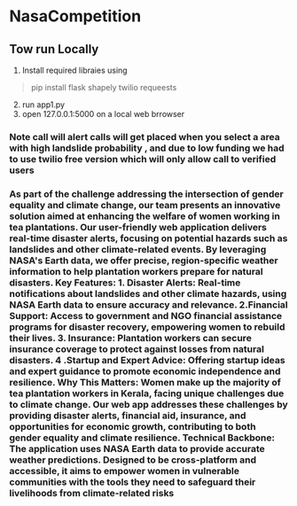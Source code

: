 # NasaCompetition

## Tow run Locally 
1. Install required libraies using
> pip install flask shapely twilio requeests
2. run app1.py
3. open 127.0.0.1:5000 on a local web brrowser 
### Note call will alert calls will get placed when you select a area with high landslide probability , and due to low funding we had to use twilio free version which will only allow call to verified users

### As part of the challenge addressing the intersection of gender equality and climate change, our team presents an innovative solution aimed at enhancing the welfare of women working in tea plantations. Our user-friendly web application delivers real-time disaster alerts, focusing on potential hazards such as landslides and other climate-related events. By leveraging NASA's Earth data, we offer precise, region-specific weather information to help plantation workers prepare for natural disasters. Key Features: 1. Disaster Alerts: Real-time notifications about landslides and other climate hazards, using NASA Earth data to ensure accuracy and relevance. 2.Financial Support: Access to government and NGO financial assistance programs for disaster recovery, empowering women to rebuild their lives. 3. Insurance: Plantation workers can secure insurance coverage to protect against losses from natural disasters. 4 .Startup and Expert Advice: Offering startup ideas and expert guidance to promote economic independence and resilience. Why This Matters: Women make up the majority of tea plantation workers in Kerala, facing unique challenges due to climate change. Our web app addresses these challenges by providing disaster alerts, financial aid, insurance, and opportunities for economic growth, contributing to both gender equality and climate resilience. Technical Backbone: The application uses NASA Earth data to provide accurate weather predictions. Designed to be cross-platform and accessible, it aims to empower women in vulnerable communities with the tools they need to safeguard their livelihoods from climate-related risks
